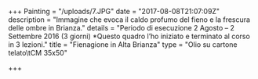 +++
Painting = "/uploads/7.JPG"
date = "2017-08-08T21:07:09Z"
description = "Immagine che evoca il caldo profumo del fieno e la frescura delle ombre in Brianza."
details = "Periodo di esecuzione 2 Agosto – 2 Settembre 2016 (3 giorni) *Questo quadro l’ho iniziato e terminato al corso in 3 lezioni."
title = "Fienagione in Alta Brianza"
type = "Olio su cartone telato\tCM 35x50"

+++
